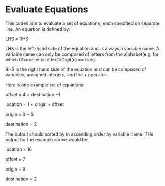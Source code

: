 # Evaluate Equations
This codes aim to evaluate a set of equations, each specified on separate line. An equation is defined by:

LHS = RHS

LHS is the left-hand side of the equation and is always a variable name. A variable name can only be composed of letters from the alphabet(e.g. for which Character.isLetterOrDigit(c) == true).

RHS is the right hand side of the equation and can be composed of variables, unsigned integers, and the + operator.

Here is one example set of equations:

offset = 4 + destination +1

location = 1 + origin + offset

origin = 3 + 5

destination = 2

The output should sorted by in ascending order by variable name. THe output for the example above would be:

location = 16

offset = 7

origin = 8

destination = 2

